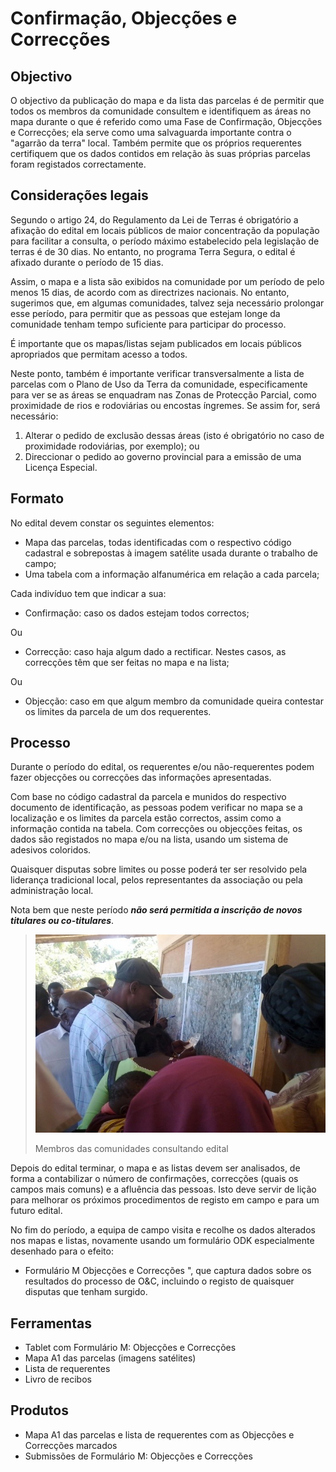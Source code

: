 # Confirmação, Objecções e Correcções

## Objectivo

O objectivo da publicação do mapa e da lista das parcelas é de permitir que todos os membros da comunidade consultem e identifiquem as áreas no mapa durante o que é referido como uma Fase de Confirmação, Objecções e Correcções; ela serve como uma salvaguarda importante contra o "agarrão da terra" local. Também permite que os próprios requerentes certifiquem que os dados contidos em relação às suas próprias parcelas foram registados correctamente.

## Considerações legais

Segundo o artigo 24, do Regulamento da Lei de Terras é obrigatório a afixação do edital em locais públicos de maior concentração da população para facilitar a consulta, o período máximo estabelecido pela legislação de terras é de 30 dias. No entanto, no programa Terra Segura, o edital é afixado durante o período de 15 dias.

Assim, o mapa e a lista são exibidos na comunidade por um período de pelo menos 15 dias, de acordo com as directrizes nacionais. No entanto, sugerimos que, em algumas comunidades, talvez seja necessário prolongar esse período, para permitir que as pessoas que estejam longe da comunidade tenham tempo suficiente para participar do processo.

É importante que os mapas/listas sejam publicados em locais públicos apropriados que permitam acesso a todos.

Neste ponto, também é importante verificar transversalmente a lista de parcelas com o Plano de Uso da Terra da comunidade, especificamente para ver se as áreas se enquadram nas Zonas de Protecção Parcial, como proximidade de rios e rodoviárias ou encostas íngremes. Se assim for, será necessário:

1. Alterar o pedido de exclusão dessas áreas \(isto é obrigatório no caso de proximidade rodoviárias, por exemplo\); ou
2. Direccionar o pedido ao governo provincial para a emissão de uma Licença Especial.

## Formato

No edital devem constar os seguintes elementos:

* Mapa das parcelas, todas identificadas com o respectivo código cadastral e sobrepostas à imagem satélite usada durante o trabalho de campo;
* Uma tabela com a informação alfanumérica em relação a cada parcela;

Cada indivíduo tem que indicar a sua:

* Confirmação: caso os dados estejam todos correctos;

Ou

* Correcção: caso haja algum dado a rectificar. Nestes casos, as correcções têm que ser feitas no mapa e na lista;

Ou

* Objecção: caso em que algum membro da comunidade queira contestar os limites da parcela de um dos requerentes.

## Processo

Durante o período do edital, os requerentes e/ou não-requerentes podem fazer objecções ou correcções das informações apresentadas.

Com base no código cadastral da parcela e munidos do respectivo documento de identificação, as pessoas podem verificar no mapa se a localização e os limites da parcela estão correctos, assim como a informação contida na tabela. Com correcções ou objecções feitas, os dados são registados no mapa e/ou na lista, usando um sistema de adesivos coloridos.

Quaisquer disputas sobre limites ou posse poderá ter ser resolvido pela liderança tradicional local, pelos representantes da associação ou pela administração local.

Nota bem que neste período _**não será permitida a inscrição de novos titulares ou co-titulares**_.

> ![](../.gitbook/assets/edital_consult1.jpg)
>
> Membros das comunidades consultando edital

Depois do edital terminar, o mapa e as listas devem ser analisados, de forma a contabilizar o número de confirmações, correcções \(quais os campos mais comuns\) e a afluência das pessoas. Isto deve servir de lição para melhorar os próximos procedimentos de registo em campo e para um futuro edital.

No fim do período, a equipa de campo visita e recolhe os dados alterados nos mapas e listas, novamente usando um formulário ODK especialmente desenhado para o efeito:

* Formulário M Objecções e Correcções ", que captura dados sobre os resultados do processo de O&C, incluindo o registo de quaisquer disputas que tenham surgido.

## Ferramentas

* Tablet com Formulário M: Objecções e Correcções
* Mapa A1 das parcelas \(imagens satélites\)
* Lista de requerentes
* Livro de recibos

## Produtos

* Mapa A1 das parcelas e lista de requerentes com as Objecções e Correcções marcados
* Submissões de Formulário M: Objecções e Correcções

